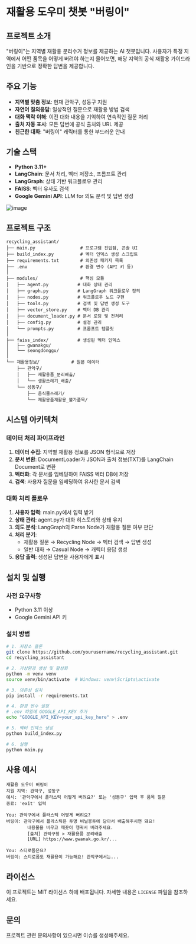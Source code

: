 # 재활용 도우미 챗봇 "버링이"

## 프로젝트 소개
"버링이"는 지역별 재활용 분리수거 정보를 제공하는 AI 챗봇입니다. 사용자가 특정 지역에서 어떤 품목을 어떻게 버려야 하는지 물어보면, 해당 지역의 공식 재활용 가이드라인을 기반으로 정확한 답변을 제공합니다.

## 주요 기능
- **지역별 맞춤 정보**: 현재 관악구, 성동구 지원
- **자연어 질의응답**: 일상적인 질문으로 재활용 방법 검색
- **대화 맥락 이해**: 이전 대화 내용을 기억하여 연속적인 질문 처리
- **출처 자동 표시**: 모든 답변에 공식 출처와 URL 제공
- **친근한 대화**: "버링이" 캐릭터를 통한 부드러운 안내

## 기술 스택
- **Python 3.11+**
- **LangChain**: 문서 처리, 벡터 저장소, 프롬프트 관리
- **LangGraph**: 상태 기반 워크플로우 관리
- **FAISS**: 벡터 유사도 검색
- **Google Gemini API**: LLM for 의도 분석 및 답변 생성

![image](https://github.com/user-attachments/assets/f01ba085-6c14-4ca5-889f-42303d1f27aa)


## 프로젝트 구조
```
recycling_assistant/
├── main.py                 # 프로그램 진입점, 콘솔 UI
├── build_index.py          # 벡터 인덱스 생성 스크립트
├── requirements.txt        # 의존성 패키지 목록
├── .env                    # 환경 변수 (API 키 등)
│
├── modules/                # 핵심 모듈
│   ├── agent.py           # 대화 상태 관리
│   ├── graph.py           # LangGraph 워크플로우 정의
│   ├── nodes.py           # 워크플로우 노드 구현
│   ├── tools.py           # 검색 및 답변 생성 도구
│   ├── vector_store.py    # 벡터 DB 관리
│   ├── document_loader.py # 문서 로딩 및 전처리
│   ├── config.py          # 설정 관리
│   └── prompts.py         # 프롬프트 템플릿
│
├── faiss_index/           # 생성된 벡터 인덱스
│   ├── gwanakgu/
│   └── seongdonggu/
│
└── 재활용정보/            # 원본 데이터
    ├── 관악구/
    │   ├── 재활용품_분리배출/
    │   └── 생활쓰레기_배출/
    └── 성동구/
        ├── 음식물쓰레기/
        └── 재활용품재활용_불가품목/
```

## 시스템 아키텍처

### 데이터 처리 파이프라인
1. **데이터 수집**: 지역별 재활용 정보를 JSON 형식으로 저장
2. **문서 변환**: DocumentLoader가 JSON과 출처 정보(TXT)를 LangChain Document로 변환
3. **벡터화**: 각 문서를 임베딩하여 FAISS 벡터 DB에 저장
4. **검색**: 사용자 질문을 임베딩하여 유사한 문서 검색

### 대화 처리 플로우
1. **사용자 입력**: main.py에서 입력 받기
2. **상태 관리**: agent.py가 대화 히스토리와 상태 유지
3. **의도 분석**: LangGraph의 Parse Node가 재활용 질문 여부 판단
4. **처리 분기**:
   - 재활용 질문 → Recycling Node → 벡터 검색 → 답변 생성
   - 일반 대화 → Casual Node → 캐릭터 응답 생성
5. **응답 출력**: 생성된 답변을 사용자에게 표시

## 설치 및 실행

### 사전 요구사항
- Python 3.11 이상
- Google Gemini API 키

### 설치 방법
```bash
# 1. 저장소 클론
git clone https://github.com/yourusername/recycling_assistant.git
cd recycling_assistant

# 2. 가상환경 생성 및 활성화
python -m venv venv
source venv/bin/activate  # Windows: venv\Scripts\activate

# 3. 의존성 설치
pip install -r requirements.txt

# 4. 환경 변수 설정
# .env 파일에 GOOGLE_API_KEY 추가
echo "GOOGLE_API_KEY=your_api_key_here" > .env

# 5. 벡터 인덱스 생성
python build_index.py

# 6. 실행
python main.py
```

## 사용 예시
```
재활용 도우미 버링이
지원 지역: 관악구, 성동구
예시: '관악구에서 플라스틱 어떻게 버려요?' 또는 '성동구' 입력 후 품목 질문
종료: 'exit' 입력

You: 관악구에서 플라스틱 어떻게 버려요?
버링이: 관악구에서 플라스틱은 투명 비닐봉투에 담아서 배출해주시면 돼요! 
        내용물을 비우고 깨끗이 헹궈서 버려주세요.
        [출처] 관악구청 > 재활용품 분리배출
        [URL] https://www.gwanak.go.kr/...

You: 스티로폼은요?
버링이: 스티로폼도 재활용이 가능해요! 관악구에서는...
```

## 라이선스
이 프로젝트는 MIT 라이선스 하에 배포됩니다. 자세한 내용은 `LICENSE` 파일을 참조하세요.

## 문의
프로젝트 관련 문의사항이 있으시면 이슈를 생성해주세요.
